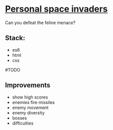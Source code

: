 # [Personal space invaders](https://github.com/domi7777/mini-games/tree/master/personal-space-invaders)
Can you defeat the feline menace?

## Stack:
- es6
- html
- css

#TODO


## Improvements
- show high scores
- enemies fire missiles
- enemy movement
- enemy diversity
- bosses
- difficulties
